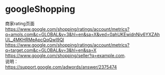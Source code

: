 # googleShopping

商家rating页面 </br>
https://www.google.com/shopping/ratings/account/metrics?q=amols.com&c=GLOBAL&v=3&hl=en&sa=X&ved=0ahUKEwidnNiv6YXZAhUL_4MKHRMeApcQqQwI9QI
</br>
https://www.google.com/shopping/ratings/account/metrics?q=target.com&c=GLOBAL&v=3&hl=en&sa=X
</br>
https://www.google.com/shopping/seller?q=example.com.
</br>
说明：
</br>
https://support.google.com/adwords/answer/2375474
</br>
